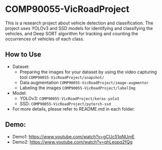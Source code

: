 # COMP90055-VicRoadProject
This is a research project about vehicle detection and classification.
The project uses YOLOv3 and SSD models for identifying and classifying the vehicles, and Deep SORT algorithm for tracking and counting the occurrences of vehicles of each class.

## How to Use
* Dataset:
    * Preparing the images for your dataset by using the video capturing tool `COMP90055-VicRoadProject/snapshot/` 
    * Data augmentation `COMP90055-VicRoadProject/image-augmentor`
    * Labeling the images `COMP90055-VicRoadProject/labelImg`
* Model:
    * YOLOv3: `COMP90055-VicRoadProject/keras-yolo3`
    * SSD: `COMP90055-VicRoadProject/pytorch-ssd`
* For more details, please refer to README.md in each folder.
## Demo:
* Demo1: https://www.youtube.com/watch?v=gCUc51qNUmE
* Demo2: https://www.youtube.com/watch?v=qhLeopq2fQg

